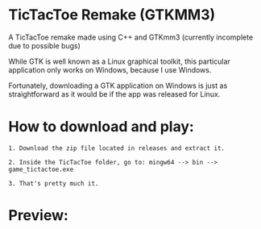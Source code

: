 # TicTacToe Remake (GTKMM3)
A TicTacToe remake made using C++ and GTKmm3 (currently incomplete due to possible bugs)

While GTK is well known as a Linux graphical toolkit, this particular application only works on Windows, because I use Windows.

Fortunately, downloading a GTK application on Windows is just as straightforward as it would be if the app was released for Linux.

# How to download and play:

```
1. Download the zip file located in releases and extract it.

2. Inside the TicTacToe folder, go to: mingw64 --> bin --> game_tictactoe.exe

3. That's pretty much it.
```

# Preview:
